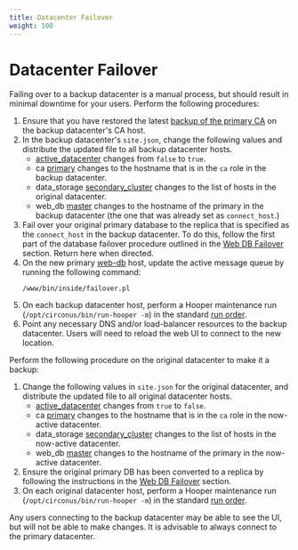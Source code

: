 ```yaml
---
title: Datacenter Failover
weight: 100
---
```


# Datacenter Failover

Failing over to a backup datacenter is a manual process, but should result in
minimal downtime for your users. Perform the following procedures:

1. Ensure that you have restored the latest [backup of the primary
   CA](/circonus/on-premises/roles-services/ca/) on the backup datacenter's CA
   host.
1. In the backup datacenter's `site.json`, change the following values and
   distribute the updated file to all backup datacenter hosts.
   * [active_datacenter](/circonus/on-premises/installation/installation/#top-level-attributes)
     changes from `false` to `true`.
   * ca [primary](/circonus/on-premises/installation/installation/#ca-attributes)
     changes to the hostname that is in the `ca` role in the backup datacenter.
   * data_storage [secondary_cluster](/circonus/on-premises/installation/installation/#data-storage-attributes)
     changes to the list of hosts in the original datacenter.
   * web_db [master](/circonus/on-premises/installation/installation/#web-db-attributes)
     changes to the hostname of the primary in the backup datacenter (the one
     that was already set as `connect_host`.)
1. Fail over your original primary database to the replica that is specified as
   the `connect_host` in the backup datacenter.  To do this, follow the first
   part of the database failover procedure outlined in the [Web DB
   Failover](/circonus/on-premises/roles-services/web-db#web-db-failover)
   section. Return here when directed.
1. On the new primary [web-db](/circonus/on-premises/roles-services/web-db)
   host, update the active message queue by running the following command:
   ```
   /www/bin/inside/failover.pl
   ```
1. On each backup datacenter host, perform a Hooper maintenance run
   (`/opt/circonus/bin/run-hooper -m`) in the standard [run
   order](/circonus/on-premises/installation/installation/#installation-sequence).
1. Point any necessary DNS and/or load-balancer resources to the backup
   datacenter.  Users will need to reload the web UI to connect to the new location.

Perform the following procedure on the original datacenter to make it a backup:

1. Change the following values in `site.json` for the original datacenter, and
   distribute the updated file to all original datacenter hosts.
   * [active_datacenter](/circonus/on-premises/installation/installation/#top-level-attributes)
     changes from `true` to `false`.
   * ca [primary](/circonus/on-premises/installation/installation/#ca-attributes)
     changes to the hostname that is in the `ca` role in the now-active
     datacenter.
   * data_storage [secondary_cluster](/circonus/on-premises/installation/installation/#data-storage-attributes)
     changes to the list of hosts in the now-active datacenter.
   * web_db [master](/circonus/on-premises/installation/installation/#web-db-attributes)
     changes to the hostname of the primary in the now-active datacenter.
1. Ensure the original primary DB has been converted to a replica by following
   the instructions in the [Web DB Failover](/circonus/on-premises/roles-services/web-db#web-db-failover)
   section.
1. On each original datacenter host, perform a Hooper maintenance run
   (`/opt/circonus/bin/run-hooper -m`) in the standard [run
   order](/circonus/on-premises/installation/installation/#installation-sequence).

Any users connecting to the backup datacenter may be able to see the UI, but will not be able to make changes. It is advisable to always connect to the primary datacenter.
